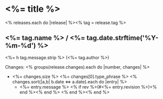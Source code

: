 # <%= title %>
<% releases.each do |release| %><% tag = release.tag %>
## <%= tag.name %> / <%= tag.date.strftime('%Y-%m-%d') %>

<%= h tag.message.strip %> (<%= tag.author %>)

Changes:
<% groups(release.changes).each do |number, changes| %>
* <%= changes.size %> <%= changes[0].type_phrase %>
<% changes.sort{|a,b| b.date <=> a.date}.each do |entry| %>
    * <%= entry.message %> <% if rev %>(#<%= entry.revision %>)<% end %><% end %>
<% end %><% end %>

